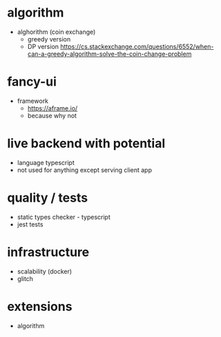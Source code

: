 # algorithm
- alghorithm (coin exchange)
  - greedy version 
  - DP version
  https://cs.stackexchange.com/questions/6552/when-can-a-greedy-algorithm-solve-the-coin-change-problem

# fancy-ui
 - framework
   - https://aframe.io/ 
   - because why not

# live backend with potential
 - language typescript
 - not used for anything except serving client app
 
# quality / tests
 - static types checker - typescript
 - jest tests

# infrastructure

 - scalability (docker)
 - glitch
 
# extensions
 
 - algorithm
 